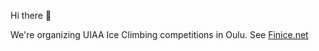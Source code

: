 Hi there 👋

We're organizing UIAA Ice Climbing competitions in Oulu. 
See [Finice.net](https://finice.net)
